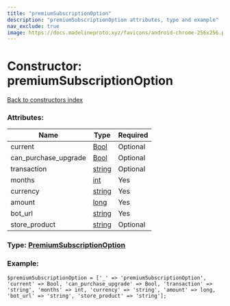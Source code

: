 ```yaml
---
title: "premiumSubscriptionOption"
description: "premiumSubscriptionOption attributes, type and example"
nav_exclude: true
image: https://docs.madelineproto.xyz/favicons/android-chrome-256x256.png
---
```

# Constructor: premiumSubscriptionOption  
[Back to constructors index](/API_docs/constructors/index.html)



### Attributes:

| Name     |    Type       | Required |
|----------|---------------|----------|
|current|[Bool](/API_docs/types/Bool.html) | Optional|
|can\_purchase\_upgrade|[Bool](/API_docs/types/Bool.html) | Optional|
|transaction|[string](/API_docs/types/string.html) | Optional|
|months|[int](/API_docs/types/int.html) | Yes|
|currency|[string](/API_docs/types/string.html) | Yes|
|amount|[long](/API_docs/types/long.html) | Yes|
|bot\_url|[string](/API_docs/types/string.html) | Yes|
|store\_product|[string](/API_docs/types/string.html) | Optional|



### Type: [PremiumSubscriptionOption](/API_docs/types/PremiumSubscriptionOption.html)


### Example:

```
$premiumSubscriptionOption = ['_' => 'premiumSubscriptionOption', 'current' => Bool, 'can_purchase_upgrade' => Bool, 'transaction' => 'string', 'months' => int, 'currency' => 'string', 'amount' => long, 'bot_url' => 'string', 'store_product' => 'string'];
```  
